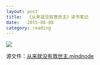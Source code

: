```yaml
---
layout: post
title:  《从来就没有救世主》读书笔记
date:   2015-08-08
category: reading
---
```


<img src="/images/2015-08-08/从来就没有救世主.png"/>

源文件：[从来就没有救世主.mindnode](https://github.com/boxcounter/boxcounter.github.io/raw/master/attachments/2015-08-08/%E4%BB%8E%E6%9D%A5%E5%B0%B1%E6%B2%A1%E6%9C%89%E6%95%91%E4%B8%96%E4%B8%BB.mindnode.zip)
